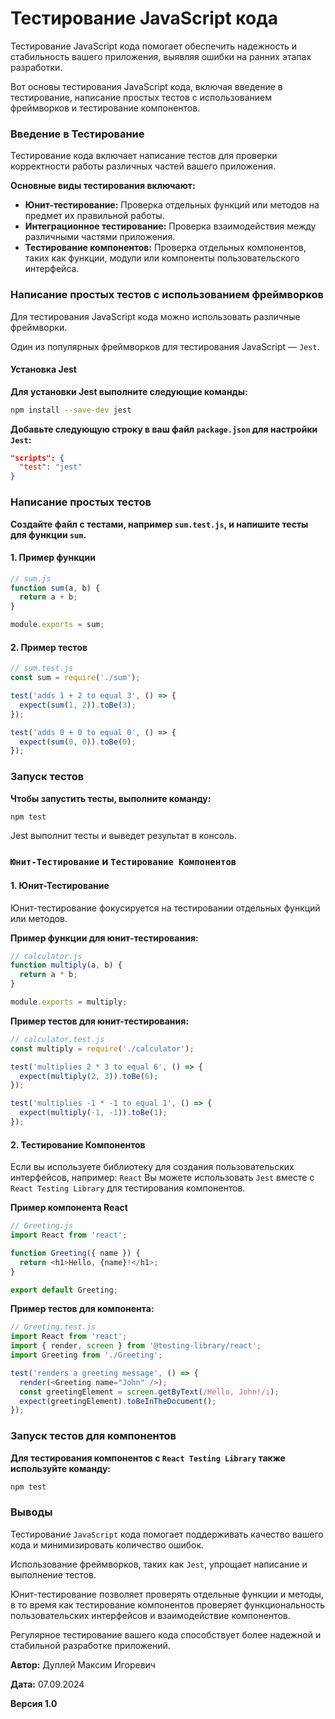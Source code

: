 # Тестирование JavaScript кода

Тестирование JavaScript кода помогает обеспечить надежность и стабильность вашего приложения, выявляя ошибки на ранних этапах разработки.

Вот основы тестирования JavaScript кода, включая введение в тестирование, написание простых тестов с использованием фреймворков и тестирование компонентов.

### Введение в Тестирование

Тестирование кода включает написание тестов для проверки корректности работы различных частей вашего приложения.

**Основные виды тестирования включают:**

- **Юнит-тестирование:** Проверка отдельных функций или методов на предмет их правильной работы.
- **Интеграционное тестирование:** Проверка взаимодействия между различными частями приложения.
- **Тестирование компонентов:** Проверка отдельных компонентов, таких как функции, модули или компоненты пользовательского интерфейса.

### Написание простых тестов с использованием фреймворков

Для тестирования JavaScript кода можно использовать различные фреймворки.

Один из популярных фреймворков для тестирования JavaScript — `Jest`.

#### Установка Jest

**Для установки Jest выполните следующие команды:**

```bash
npm install --save-dev jest
```

**Добавьте следующую строку в ваш файл `package.json` для настройки `Jest`:**

```json
"scripts": {
  "test": "jest"
}
```

### Написание простых тестов

**Создайте файл с тестами, например `sum.test.js`, и напишите тесты для функции `sum`.**

#### 1. Пример функции

```javascript
// sum.js
function sum(a, b) {
  return a + b;
}

module.exports = sum;
```

#### 2. Пример тестов

```javascript
// sum.test.js
const sum = require('./sum');

test('adds 1 + 2 to equal 3', () => {
  expect(sum(1, 2)).toBe(3);
});

test('adds 0 + 0 to equal 0', () => {
  expect(sum(0, 0)).toBe(0);
});
```

### Запуск тестов

**Чтобы запустить тесты, выполните команду:**

```bash
npm test
```

Jest выполнит тесты и выведет результат в консоль.

### `Юнит-Тестирование` и `Тестирование Компонентов`

#### 1. Юнит-Тестирование

Юнит-тестирование фокусируется на тестировании отдельных функций или методов.

**Пример функции для юнит-тестирования:**

```javascript
// calculator.js
function multiply(a, b) {
  return a * b;
}

module.exports = multiply;
```

**Пример тестов для юнит-тестирования:**

```javascript
// calculator.test.js
const multiply = require('./calculator');

test('multiplies 2 * 3 to equal 6', () => {
  expect(multiply(2, 3)).toBe(6);
});

test('multiplies -1 * -1 to equal 1', () => {
  expect(multiply(-1, -1)).toBe(1);
});
```

#### 2. Тестирование Компонентов

Если вы используете библиотеку для создания пользовательских интерфейсов, например: `React`
Вы можете использовать `Jest` вместе с `React Testing Library` для тестирования компонентов.

**Пример компонента React**

```javascript
// Greeting.js
import React from 'react';

function Greeting({ name }) {
  return <h1>Hello, {name}!</h1>;
}

export default Greeting;
```

**Пример тестов для компонента:**

```javascript
// Greeting.test.js
import React from 'react';
import { render, screen } from '@testing-library/react';
import Greeting from './Greeting';

test('renders a greeting message', () => {
  render(<Greeting name="John" />);
  const greetingElement = screen.getByText(/Hello, John!/i);
  expect(greetingElement).toBeInTheDocument();
});
```

### Запуск тестов для компонентов

**Для тестирования компонентов с `React Testing Library` также используйте команду:**

```bash
npm test
```

### Выводы

Тестирование `JavaScript` кода помогает поддерживать качество вашего кода и минимизировать количество ошибок.

Использование фреймворков, таких как `Jest`, упрощает написание и выполнение тестов.

Юнит-тестирование позволяет проверять отдельные функции и методы, в то время как тестирование компонентов проверяет функциональность пользовательских интерфейсов и взаимодействие компонентов.

Регулярное тестирование вашего кода способствует более надежной и стабильной разработке приложений.



**Автор:** Дуплей Максим Игоревич

**Дата:** 07.09.2024

**Версия 1.0**